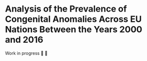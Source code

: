 # Analysis of the Prevalence of Congenital Anomalies Across EU Nations Between the Years 2000 and 2016 # 


Work in progress :hammer: :hammer: 
